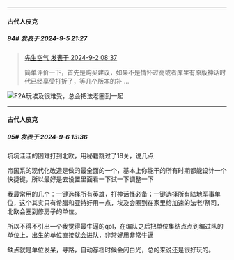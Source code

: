 ﻿
*****

####  古代人皮克  
##### 94#       发表于 2024-9-5 21:27

<blockquote><a href="httphttps://bbs.saraba1st.com/2b/forum.php?mod=redirect&amp;goto=findpost&amp;pid=66086924&amp;ptid=2101512" target="_blank">先生空气 发表于 2024-9-2 08:37</a>

简单评价一下，首先是购买建议，如果不是情怀过高或者库里有原版神话时代已经享受打折了，等几个版本的补 ...</blockquote>
<img src="https://static.saraba1st.com/image/smiley/face2017/067.png" referrerpolicy="no-referrer">F2A玩埃及很难受，总会把法老圈到一起


*****

####  古代人皮克  
##### 95#       发表于 2024-9-6 13:36

坑坑洼洼的困难打到北欧，用秘籍跳过了18关，说几点

帝国系的现代化改造是做的最全面的一个，基本上你能干的所有时期都能设计一个快捷键，所以最好是去设置里面看一下试一下调整一下

我最常用的几个：一键选择所有英雄，打神话怪必备；一键选择所有陆地军事单位，这个其实只有希腊和亚特好用一点，埃及会圈到在家里给加速的法老/祭司，北欧会圈到修房子的单位。

所以不得不引出一个我觉得最牛逼的qol，在编队之后把单位集结点点到编过队的单位上，出生的单位直接就会进队，非常好用非常牛逼

缺点就是单位发呆，寻路，自动存档时候会闪白光，总的来说还是很好玩的。

